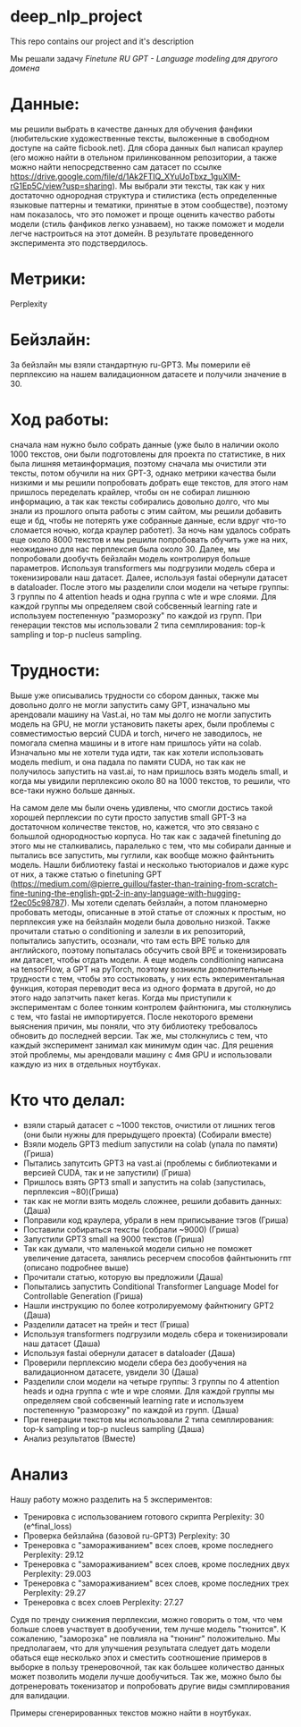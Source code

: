 # deep_nlp_project
This repo contains our project and it's description

Мы решали задачу  *Finetune RU GPT - Language modeling для другого домена*

# Данные: 
мы решили выбрать в качестве данных для обучения фанфики (любительские художественные тексты, выложенные в свободном доступе на сайте ficbook.net). Для сбора данных был написал краулер (его можно найти в отельном прилинкованном репозитории, а также можно найти непосредственно сам датасет по ссылке https://drive.google.com/file/d/1Ak2FTIQ_XYuUoTbxz_1guXlM-rG1Ep5C/view?usp=sharing). Мы выбрали эти тексты, так как у них достаточно однородная структура и стилистика (есть определенные языковые паттерны и тематики, принятые в этом сообществе), поэтому нам показалось, что это поможет и проще оценить качество работы модели (стиль фанфиков легко узнаваем), но также поможет и модели легче настроиться на этот домейн. В результате проведенного эксперимента это подствердилось. 

# Метрики: 
Perplexity

# Бейзлайн: 
За бейзлайн мы взяли стандартную ru-GPT3. Мы померили её перплексию на нашем валидационном датасете и получили значение в 30.


# Ход работы: 
сначала нам нужно было собрать данные (уже было в наличии около 1000 текстов, они были подготовлены для проекта по статистике, в них была лишняя метаинформация, поэтому сначала мы очистили эти тексты, потом обучили на них GPT-3, однако метрики качества были низкими и мы решили попробовать добрать еще текстов, для этого нам пришлось переделать крайлер, чтобы он не собирал лишнюю информацию, а так как тексты собирались довольно долго, что мы знали из прошлого опыта работы с этим сайтом, мы решили добавить еще и бд, чтобы не потерять уже собранные данные, если вдруг что-то сломается ночью, когда краулер работет). За ночь нам удалось собрать еще около 8000 текстов и мы решили попробовать обучить уже на них, неожиданно для нас перплексия была около 30. Далее, мы попробовали дообучть бейзлайн модель контролируя больше параметров. Используя transformers мы подгрузили модель сбера и токенизировали наш датасет. Далее, используя fastai обернули датасет в dataloader. После этого мы разделили слои модели на четыре группы: 3 группы по 4 attention heads и одна группа с wte и wpe слоями. Для каждой группы мы определяем свой собсвенный learning rate и используем постепенную "разморозку" по каждой из групп. При генерации текстов мы использовали 2 типа семплирования: top-k sampling и top-p nucleus sampling. 

# Трудности: 
Выше уже описывались трудности со сбором данных, также мы довольно долго не могли запустить саму GPT, изначально мы арендовали машину на Vast.ai, но там мы долго не могли запустить модель на GPU, не могли установить пакеты apex, были проблемы с совместимостью версий CUDA и torch, ничего не заводилось, не помогала смепна машины и в итоге нам пришлось уйти на colab. Изначально мы не хотели туда идти, так как хотели использовать модель medium, и она падала по памяти CUDA, но так как не получилось запустить на vast.ai, то нам пришлось взять модель small, и когда мы увидили перплексию около 80 на 1000 текстов, то решили, что все-таки нужно больше данных. 

На самом деле мы были очень удивлены, что смогли достись такой хорошей перплексии по сути просто запустив small GPT-3 на достаточном количестве текстов, но, кажется, что это связано с большлой однородностью корпуса. Но так как с задачей finetuning до этого мы не сталкивались, паралелько с тем, что мы собирали данные и пытались все запустить, мы гуглили, как вообще можно файнтьнить модель. Нашли библиотеку fastai и несколько тьюториалов и даже курс от них, а также статью о finetuning GPT (https://medium.com/@pierre_guillou/faster-than-training-from-scratch-fine-tuning-the-english-gpt-2-in-any-language-with-hugging-f2ec05c98787). Мы хотели сделать бейзлайн, а потом планомерно пробовать методы, описанные в этой статье от сложных к простым, но перплексия уже на бейзлайн модели была довольно низкой. 
Также прочитали статью о conditioning и залезли в их репозиторий, попытались запустить, осознали, что там есть BPE только для английского, поэтому попыталась обсучить свой BPE и токенизировать им датасет, чтобы отдать модели. А еще модель conditioning написана на tensorFlow, а GPT на pyTorch, поэтому возникли доволнительные трудности с тем, чтобы это состыковать, у них есть экпериментальная функция, которая переводит веса из одного формата в другой, но до этого надо запэтчить пакет keras. 
Когда мы приступили к экспериментам с более тонким контролем файнтюнига, мы столкнулись с тем, что fastai не импортируется. После некоторого времени выяснения причин, мы поняли, что эту библиотеку требовалось обновить до последней версии. Так же, мы столкнулись с тем, что каждый эксперимент занимал как минимум один час.  Для решения этой проблемы, мы арендовали машину с 4мя GPU и использовали каждую из них в отдельных ноутбуках.

# Кто что делал: 
- взяли старый датасет с ~1000 текстов, очистили от лишних тегов (они были нужны для прерыдущего проекта) (Собирали вместе)
- Взяли модель GPT3 medium запустили на colab (упала по памяти) (Гриша)
- Пытались запутсить GPT3 на vast.ai (проблемы с библиотеками и версией CUDA, так и не запустили) (Гриша)
- Пришлось взять GPT3 small и запустить на colab (запустилась, перплексия ~80)(Гриша)
- так как не могли взять модель сложнее, решили добавить данных: (Даша)
- Поправили код краулера, убрали в нем приписывание тэгов (Гриша)
- Поставили собираться тексты (собрали ~9000) (Гриша)
- Запустили GPT3 small на 9000 текстов (Гриша)
- Так как думали, что маленькой модели сильно не поможет увеличение датасета, занялись ресерчем способов файнтьюнить гпт (описано подробнее выше)
- Прочитали статью, которую вы предложили (Даша)
- Попытались запустить Conditional Transformer Language Model for Controllable Generation (Гриша)
- Нашли инструкцию по более котролируемому файнтюнигу GPT2 (Даша)
- Разделили датасет на трейн и тест (Гриша)
- Используя transformers подгрузили модель сбера и токенизировали наш датасет (Даша)
- Используя fastai обернули датасет в dataloader (Даша)
- Проверили перплексию модели сбера без дообучения на валидационном датасете, увидели 30 (Даша)
- Разделили слои модели на четыре группы: 3 группы по 4 attention heads и одна группа с wte и wpe слоями. Для каждой группы мы определяем свой собсвенный learning rate и используем постепенную "разморозку" по каждой из групп. (Даша)
- При генерации текстов мы использовали 2 типа семплирования: top-k sampling и top-p nucleus sampling (Даша)
- Анализ результатов (Вместе)

# Анализ

Нашу работу можно разделить на 5 экспериментов:
- Тренировка с использованием готового скрипта Perplexity: 30 (e^final_loss)
- Проверка бейзлайна (базовой ru-GPT3) Perplexity: 30
- Тренеровка с "замораживанием" всех слоев, кроме последнего Perplexity: 29.12
- Тренеровка с "замораживанием" всех слоев, кроме последних двух Perplexity: 29.003
- Тренеровка с "замораживанием" всех слоев, кроме последних трех Perplexity: 29.27
- Тренеровка с всех слоев Perplexity: 27.27

Судя по тренду снижения перплексии, можно говорить о том, что чем больше слоев участвует в дообучении, тем лучше модель "тюнится". К сожалению, "заморозка" не повлияла на "тюнинг" положительно. Мы предполагаем, что для улучшения результата следует дать модели обаться еще несколько эпох и сместить соотношение примеров в выборке в пользу тренеровочной, так как большее количество данных может позволить модели лучше дообучиться. Так же, можно было бы дотренеровать токенизатор и попробовать другие виды сэмплирования для валидации.

Примеры сгенерированных текстов можно найти в ноутбуках.
